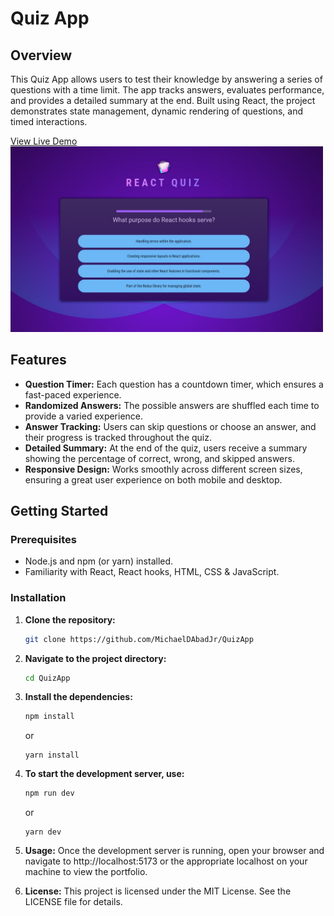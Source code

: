 # Quiz App

## Overview

This Quiz App allows users to test their knowledge by answering a series of questions with a time limit. The app tracks answers, evaluates performance, and provides a detailed summary at the end. Built using React, the project demonstrates state management, dynamic rendering of questions, and timed interactions.

<a href="https://junmike-quiz.netlify.app/" target="_blank">View Live Demo</a>
<img src="https://raw.githubusercontent.com/MichaelDAbadJr/assets/refs/heads/main/Quiz-Cover.jpg" width="500">

## Features

- **Question Timer:** Each question has a countdown timer, which ensures a fast-paced experience.
- **Randomized Answers:** The possible answers are shuffled each time to provide a varied experience.
- **Answer Tracking:** Users can skip questions or choose an answer, and their progress is tracked throughout the quiz.
- **Detailed Summary:** At the end of the quiz, users receive a summary showing the percentage of correct, wrong, and skipped answers.
- **Responsive Design:** Works smoothly across different screen sizes, ensuring a great user experience on both mobile and desktop.

## Getting Started

### Prerequisites

- Node.js and npm (or yarn) installed.
- Familiarity with React, React hooks, HTML, CSS & JavaScript.

### Installation

1. **Clone the repository:**

   ```sh
   git clone https://github.com/MichaelDAbadJr/QuizApp
   ```

2. **Navigate to the project directory:**

   ```sh
   cd QuizApp
   ```

3. **Install the dependencies:**

   ```sh
   npm install
   ```

   or

   ```
   yarn install
   ```

4. **To start the development server, use:**

   ```sh
   npm run dev
   ```

   or

   ```
   yarn dev
   ```

5. **Usage:**
   Once the development server is running, open your browser and navigate to http://localhost:5173 or the appropriate localhost on your machine to view the portfolio.

6. **License:**
   This project is licensed under the MIT License. See the LICENSE file for details.
